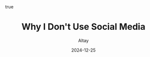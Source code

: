---
author: "Altay"
title: "Why I Don't Use Social Media"
date: "2024-12-25"
description: "..."
summary: "..."
tags: ["...", "...", "...", "..."]
ShowToc: true
TocOpen: false
draft: false
math: true
---